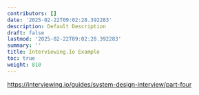 ```yaml
---
contributors: []
date: '2025-02-22T09:02:28.392283'
description: Default Description
draft: false
lastmod: '2025-02-22T09:02:28.392283'
summary: ''
title: Interviewing.Io Example
toc: true
weight: 810
---
```



https://interviewing.io/guides/system-design-interview/part-four


